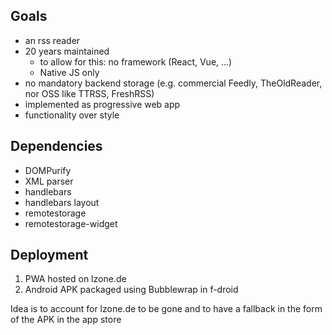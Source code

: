 
## Goals

- an rss reader
- 20 years maintained
  - to allow for this: no framework (React, Vue, ...)
  - Native JS only
- no mandatory backend storage (e.g. commercial Feedly, TheOldReader, nor OSS like TTRSS, FreshRSS)
- implemented as progressive web app
- functionality over style

## Dependencies

- DOMPurify
- XML parser
- handlebars
- handlebars layout
- remotestorage
- remotestorage-widget

## Deployment

1. PWA hosted on lzone.de
2. Android APK packaged using Bubblewrap in f-droid

Idea is to account for lzone.de to be gone and to have a fallback in the form of the APK in the app store

